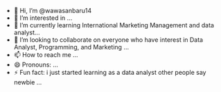 - 👋 Hi, I’m @wawasanbaru14
- 👀 I’m interested in  ...
- 🌱 I’m currently learning International Marketing Management and data analyst...
- 💞️ I’m looking to collaborate on everyone who have interest in Data Analyst, Programming, and Marketing ...
- 📫 How to reach me ...
- 😄 Pronouns: ...
- ⚡ Fun fact: i just started learning as a data analyst other people say newbie  ...

<!---
wawasanbaru14/wawasanbaru14 is a ✨ special ✨ repository because its `README.md` (this file) appears on your GitHub profile.
You can click the Preview link to take a look at your changes.
--->
